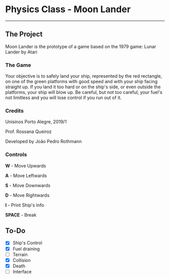 # Physics Class - Moon Lander
---

## The Project
Moon Lander is the prototype of a game based on the 1979 game: Lunar Lander by Atari

### The Game
Your objective is to safely land your ship, represented by the red rectangle, on one of the green platforms with good speed and with your ship facing straight up.  If you land it too hard or on the ship's side, or even outside the platforms, your ship will blow up. Be careful, but not too careful, your fuel's not limitless and you will lose control if you run out of it.

### Credits
Unisinos Porto Alegre, 2019/1

Prof. Rossana Queiroz

Developed by João Pedro Rothmann

### Controls
**W** - Move Upwards

**A** - Move Leftwards

**S** - Move Downwards

**D** - Move Rightwards

**I** - Print Ship's Info

**SPACE** - Break

## To-Do

- [x] Ship's Control
- [x] Fuel draining
- [ ] Terrain
- [x] Collision
- [x] Death
- [ ] Interface
